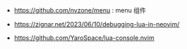- https://github.com/nvzone/menu : menu 组件

- https://zignar.net/2023/06/10/debugging-lua-in-neovim/
- https://github.com/YaroSpace/lua-console.nvim
